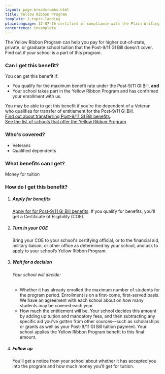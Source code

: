 ```yaml
---
layout: page-breadcrumbs.html
title: Yellow Ribbon Program
template: 1-topic-landing
plainlanguage: 12-07-16 certified in compliance with the Plain Writing Act
concurrence: incomplete
---
```


<div class="va-introtext">

The Yellow Ribbon Program can help you pay for higher out-of-state, private, or graduate school tuition that the Post-9/11 GI Bill doesn’t cover. Find out if your school is a part of this program.

</div>


<div class="feature" markdown="1">

### Can I get this benefit?

You can get this benefit if:
- You qualify for the maximum benefit rate under the Post-9/11 GI Bill, **and**
- Your school takes part in the Yellow Ribbon Program and has confirmed your enrollment with us. 

You may be able to get this benefit if you're the dependent of a Veteran who qualifies for transfer of entitlement for the Post-9/11 GI Bill. <br />
[Find out about transferring Post-9/11 GI Bill benefits](/education/gi-bill/transfer/).<br />
[See the list of schools that offer the Yellow Ribbon Program](http://www.benefits.va.gov/GIBILL/yellow_ribbon/yrp_list_2015.asp). <br />


### Who's covered?

- Veterans
- Qualified dependents

</div>

### What benefits can I get?

Money for tuition


### How do I get this benefit?

<ol class="process">
<li class="process-step list-one">

##### Apply for benefits

[Apply for for Post-9/11 GI Bill benefits](/education/apply-for-education-benefits/). If you qualify for benefits, you'll get a Certificate of Eligibility (COE).

</li>

<li class="process-step list-two">

##### Turn in your COE

Bring your COE to your school's certifying official, or to the financial aid, military liaison, or other office as determined by your school, and ask to apply to your school’s Yellow Ribbon Program.

</li>

<li class="process-step list-three">

##### Wait for a decision

###### Your school will decide:
-  Whether it has already enrolled the maximum number of students for the program period. Enrollment is on a first-come, first-served basis. We have an agreement with each school about on how many students may be covered each year.
-  How much the entitlement will be. Your school decides this amount by adding up tuition and mandatory fees, and then subtracting any specific aid you’ve gotten from other sources—such as scholarships or grants as well as your Post-9/11 GI Bill tuition payment. Your school applies the Yellow Ribbon Program benefit to this final amount.

</li>

<li class="process-step list-four">

##### Follow up

You'll get a notice from your school about whether it has accepted you into the program and how much money you'll get for tuition.

</li>
</ol>

